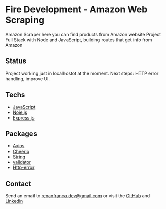 # Fire Development - Amazon Web Scraping

Amazon Scraper here you can find products from Amazon website
Project Full Stack with Node and JavaScript, building routes that get info from Amazon

## Status

Project working just in localhostot at the moment.
Next steps:
HTTP error handling,
improve UI.

    
## Techs

- [JavaScript]([https://reactjs.org/](https://developer.mozilla.org/pt-BR/docs/Web/JavaScript))
- [Noje.js](https://nodejs.org/en)
- [Express.js](https://expressjs.com/pt-br/)

  
## Packages 

- [Axios](https://axios-http.com/ptbr/docs/intro)
- [Cheerio](https://www.npmjs.com/package/cheerio?activeTab=readme)
- [String](https://www.npmjs.com/package/string)
- [validator](https://www.npmjs.com/package/validator)
- [Http-error](https://www.npmjs.com/package/http-errors)

## Contact

Send an email to renanfranca.dev@gmail.com or visit the [GitHub](https://github.com/RenanFrancaDev) and [Linkedin](https://www.linkedin.com/in/renan-franca/)

